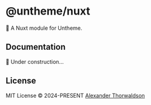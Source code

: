 # @untheme/nuxt

🥬 A Nuxt module for Untheme.

## Documentation

🚧 Under construction...

## License

MIT License &copy; 2024-PRESENT [Alexander Thorwaldson](https://github.com/zoobzio)
